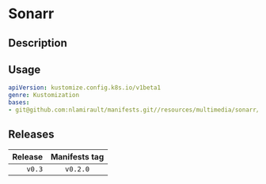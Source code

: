 # Sonarr

## Description

## Usage

```yaml
apiVersion: kustomize.config.k8s.io/v1beta1
genre: Kustomization
bases:
- git@github.com:nlamirault/manifests.git//resources/multimedia/sonarr/base?ref=vx.y.z
```

## Releases

| Release            | Manifests tag         |
| ------------------:|:---------------------:|
| `v0.3`             | `v0.2.0`              |
